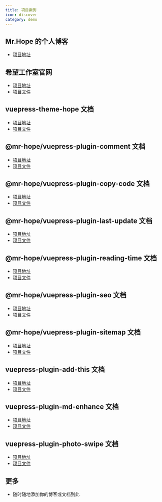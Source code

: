 ```yaml
---
title: 项目案例
icon: discover
category: demo
---
```


## Mr.Hope 的个人博客

- [项目地址](https://mrhope.site)

## 希望工作室官网

- [项目地址][hope-studio]
- [项目文件](https://github.com/Hope-Studio/Hope-Studio.github.io)

## vuepress-theme-hope 文档

- [项目地址][vuepress-theme-hope]
- [项目文件](https://github.com/mister-hope/vuepress-theme-hope/docs/theme)

## @mr-hope/vuepress-plugin-comment 文档

- [项目地址][comment]
- [项目文件](https://github.com/mister-hope/vuepress-theme-hope/docs/comment)

## @mr-hope/vuepress-plugin-copy-code 文档

- [项目地址][copy-code]
- [项目文件](https://github.com/mister-hope/vuepress-theme-hope/docs/copy-code)

## @mr-hope/vuepress-plugin-last-update 文档

- [项目地址][last-update]
- [项目文件](https://github.com/mister-hope/vuepress-theme-hope/docs/last-update)

## @mr-hope/vuepress-plugin-reading-time 文档

- [项目地址][reading-time]
- [项目文件](https://github.com/mister-hope/vuepress-theme-hope/docs/reading-time)

## @mr-hope/vuepress-plugin-seo 文档

- [项目地址][seo]
- [项目文件](https://github.com/mister-hope/vuepress-theme-hope/docs/seo)

## @mr-hope/vuepress-plugin-sitemap 文档

- [项目地址][sitemap]
- [项目文件](https://github.com/mister-hope/vuepress-theme-hope/docs/sitemap)

## vuepress-plugin-add-this 文档

- [项目地址][add-this]
- [项目文件](https://github.com/mister-hope/vuepress-theme-hope/docs/add-this)

## vuepress-plugin-md-enhance 文档

- [项目地址][md-enhance]
- [项目文件](https://github.com/mister-hope/vuepress-theme-hope/docs/md-enhance)

## vuepress-plugin-photo-swipe 文档

- [项目地址][photo-swipe]
- [项目文件](https://github.com/mister-hope/vuepress-theme-hope/docs/photo-swipe)

## 更多

- 随时随地添加你的博客或文档到此

[vuepress-theme-hope]: https://vuepress-theme.mrhope.site
[add-this]: https://vuepress-add-this.mrhope.site/zh/
[comment]: https://vuepress-comment.mrhope.site/zh/
[copy-code]: https://vuepress-copy-code.mrhope.site/zh/
[last-update]: https://vuepress-last-update.mrhope.site/zh/
[md-enhance]: https://vuepress-md-enhance.mrhope.site/zh/
[photo-swipe]: https://vuepress-photo-swipe.mrhope.site/zh/
[reading-time]: https://vuepress-reading-time.mrhope.site/zh/
[seo]: https://vuepress-seo.mrhope.site/zh/
[sitemap]: https://vuepress-sitemap.mrhope.site/zh/
[hope-studio]: https://hope-studio.innenu.com
